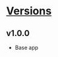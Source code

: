# [Versions](https://github.com/Tracktor/eslint-config-react-tracktor/releases)

## v1.0.0
- Base app
